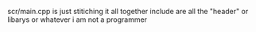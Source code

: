 scr/main.cpp 
 is just stitiching it all together
include are all the "header" or libarys or whatever
i am not a programmer
